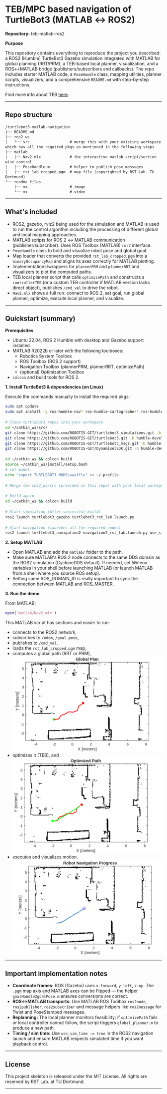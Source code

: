 # TEB/MPC based navigation of TurtleBot3 (MATLAB ↔ ROS2)

**Repository:** teb-matlab-ros2

**Purpose**

This repository contains everything to reproduce the project you described: a ROS2 (Humble) TurtleBot3 Gazebo simulation integrated with MATLAB for global planning (RRT/PRM), a TEB-based local planner, visualization, and a ROS↔MATLAB bridge (publishers/subscribers and callbacks). The repo includes starter MATLAB code, a `PoseHandle` class, mapping utilities, planner scripts, visualizers, and a comprehensive `README.md` with step-by-step instructions.

Find more info about TEB [here](https://wiki.ros.org/teb_local_planner).

---

## Repo structure

```
/turtlebot3-matlab-navigation
├── README.md
├── ros2_ws
│   └── src                  # merge this with your existing workspace which has all the required pkgs as mentioned in the following steps
├── matlab
│   ├── Nav2.mlx             # the interactive matlab script/section wise control
│   ├── PoseHandle.m         # helper to publish pose messages
│   ├── rst_lab_cropped.pgm  # map file (copyrighted by RST Lab. TU Dortmund)
└── readme_files
    ├── xx                   # image
    └── xx                   # video
```

---

## What's included

- ROS2, gazebo, rviz2 being used for the simulation and MATLAB is used to run the control algorithm including the processing of different global and local mapping approaches.
- MATLAB scripts for ROS 2 ↔ MATLAB communication (publisher/subscriber). Uses ROS Toolbox (MATLAB) `ros2` interface.
- `PoseHandle` class to hold and visualize robot pose and global goal.
- Map loader that converts the provided `rst_lab_cropped.pgm` into a `binaryOccupancyMap` and aligns its axes correctly for MATLAB plotting.
- Implementations/wrappers for `plannerPRM` and `plannerRRT` and visualizers to plot the computed paths.
- TEB local planner script that calls `optimizePath` and constructs a `controllerTEB` (or a custom TEB controller if MATLAB version lacks direct object), publishes `/cmd_vel` to drive the robot.
- `Nav2.mlx` shows a full run: connect to ROS 2, set goal, run global planner, optimize, execute local planner, and visualize.

---

## Quickstart (summary)

**Prerequisites**
- Ubuntu 22.04, ROS 2 Humble with desktop and Gazebo support installed.
- MATLAB R2022b or later with the following toolboxes:
  - Robotics System Toolbox
  - ROS Toolbox (ROS 2 support)
  - Navigation Toolbox (plannerPRM, plannerRRT, optimizePath)
  - (optional) Optimization Toolbox
- `colcon` and build tools for ROS 2.

**1. Install TurtleBot3 & dependencies (on Linux)**

Execute the commands manually to install the required pkgs:

```bash
sudo apt update
sudo apt install -y ros-humble-nav* ros-humble-cartographer* ros-humble-rmw-cyclonedds-cpp

# Clone turtlebot3 repos into your workspace
cd ~/catkin_ws/src/
git clone https://github.com/ROBOTIS-GIT/turtlebot3_simulations.git -b humble-devel
git clone https://github.com/ROBOTIS-GIT/turtlebot3.git -b humble-devel
git clone https://github.com/ROBOTIS-GIT/turtlebot3_msgs.git -b humble-devel
git clone https://github.com/ROBOTIS-GIT/DynamixelSDK.git -b humble-devel

cd ~/catkin_ws && colcon build
source ~/catkin_ws/install/setup.bash
# set model
echo "export TURTLEBOT3_MODEL=waffle" >> ~/.profile

# Merge the ros2_ws/src (provided in this repo) with your local workspace catkin_ws/src as it included the required launch files and map for the project.

# Build again
cd ~/catkin_ws && colcon build

# Start simulation (After successful build)
ros2 launch turtlebot3_gazebo turtlebot3_rst_lab.launch.py

# Start navigation (launches all the required nodes)
ros2 launch turtlebot3_navigation2 navigation2_rst_lab.launch.py use_sim_time:=True
```

**2. Setup MATLAB**

- Open MATLAB and add the `matlab/` folder to the path.
- Make sure MATLAB's ROS 2 node connects to the same DDS domain as the ROS2 simulation (CycloneDDS default). If needed, set `RMW` env variables in your shell before launching MATLAB (or launch MATLAB from a shell where you source ROS setup).
- Setting same ROS_DOMAIN_ID is really important to sync the connection between MATLAB and ROS_MASTER.

**3. Run the demo**

From MATLAB:

```matlab
open('matlab/Nav2.mlx')
```

This MATLAB script has sections and easier to run:
- connects to the ROS2 network,
- subscribes to `/odom`, `/goal_pose`,
- publishes to `/cmd_vel`,
- loads the `rst_lab_cropped.pgm` map,
- computes a global path (RRT or PRM),
![Global path](readme_files/Global_plan.png)
- optimizes it (TEB), and
![Optimized path](readme_files/Optimized_plan.png)
- executes and visualizes motion.
![Motion](readme_files/TEB_Navigation.png)

---

## Important implementation notes

- **Coordinate frames:** ROS (Gazebo) uses `x-forward`, `y-left`, `z-up`. The `.pgm` map axis and MATLAB axes can be flipped — the helper `goalHandle2goalPose.m` ensures conversions are correct.
- **ROS↔MATLAB transports:** Use MATLAB ROS Toolbox `ros2node`, `ros2publisher`, `ros2subscriber` and message helpers like `ros2message` for Twist and PoseStamped messages.
- **Replanning:** The local planner monitors feasibility; if `optimizePath` fails or local controller cannot follow, the script triggers `global_planner.m` to produce a new path.
- **Timing / sim time:** Use `use_sim_time := true` in the ROS2 navigation launch and ensure MATLAB respects simulated time if you want playback control.

---

## License

This project skeleton is released under the MIT License. All rights are reserved by RST Lab. at TU Dortmund.

---

